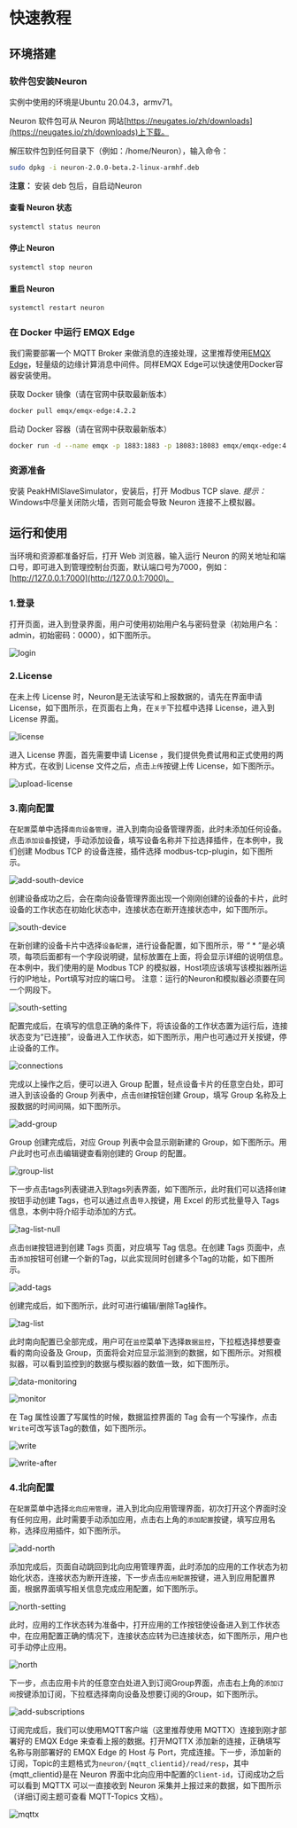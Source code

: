# 快速教程

## 环境搭建

### 软件包安装Neuron

实例中使用的环境是Ubuntu 20.04.3，armv71。

Neuron 软件包可从 Neuron 网站[https://neugates.io/zh/downloads](https://neugates.io/zh/downloads)上下载。

解压软件包到任何目录下（例如：/home/Neuron），输入命令：

```bash
sudo dpkg -i neuron-2.0.0-beta.2-linux-armhf.deb
```

**注意：** 安装 deb 包后，自启动Neuron

#### 查看 Neuron 状态

```bash
systemctl status neuron
```

#### 停止 Neuron

```bash
systemctl stop neuron
```

#### 重启 Neuron

```bash
systemctl restart neuron
```

### 在 Docker 中运行 EMQX Edge

我们需要部署一个 MQTT Broker 来做消息的连接处理，这里推荐使用[EMQX Edge](https://www.emqx.cn/downloads#edge)，轻量级的边缘计算消息中间件。同样EMQX Edge可以快速使用Docker容器安装使用。

获取 Docker 镜像（请在官网中获取最新版本）

```bash
docker pull emqx/emqx-edge:4.2.2
```

启动 Docker 容器（请在官网中获取最新版本）

```bash
docker run -d --name emqx -p 1883:1883 -p 18083:18083 emqx/emqx-edge:4.2.2
```

### 资源准备

安装 PeakHMISlaveSimulator，安装后，打开 Modbus TCP slave.
*提示：* Windows中尽量关闭防火墙，否则可能会导致 Neuron 连接不上模拟器。

## 运行和使用

当环境和资源都准备好后，打开 Web 浏览器，输入运行 Neuron 的网关地址和端口号，即可进入到管理控制台页面，默认端口号为7000，例如：[http://127.0.0.1:7000](http://127.0.0.1:7000)。

### 1.登录

打开页面，进入到登录界面，用户可使用初始用户名与密码登录（初始用户名：admin，初始密码：0000），如下图所示。

![login](./assets/login.png)

### 2.License

在未上传 License 时，Neuron是无法读写和上报数据的，请先在界面申请 License，如下图所示，在页面右上角，在`关于`下拉框中选择 License，进入到 License 界面。

![license](./assets/license.png)

进入 License 界面，首先需要申请 License ，我们提供免费试用和正式使用的两种方式，在收到 License 文件之后，点击`上传`按键上传 License，如下图所示。

![upload-license](./assets/upload-license.png)

### 3.南向配置

在`配置`菜单中选择`南向设备管理`，进入到南向设备管理界面，此时未添加任何设备。点击`添加设备`按键，手动添加设备，填写设备名称并下拉选择插件，在本例中，我们创建 Modbus TCP 的设备连接，插件选择 modbus-tcp-plugin，如下图所示。

![add-south-device](./assets/add-south-device.png)

创建设备成功之后，会在南向设备管理界面出现一个刚刚创建的设备的卡片，此时设备的工作状态在初始化状态中，连接状态在断开连接状态中，如下图所示。

![south-device](./assets/south-devices.png)

在新创建的设备卡片中选择`设备配置`，进行设备配置，如下图所示，带 “ * ”是必填项，每项后面都有一个字段说明键，鼠标放置在上面，将会显示详细的说明信息。在本例中，我们使用的是 Modbus TCP 的模拟器，Host项应该填写该模拟器所运行的IP地址，Port填写对应的端口号。
注意：运行的Neuron和模拟器必须要在同一个网段下。

![south-setting](./assets/south-setting.png)

配置完成后，在填写的信息正确的条件下，将该设备的工作状态置为运行后，连接状态变为“已连接”，设备进入工作状态，如下图所示，用户也可通过开关按键，停止设备的工作。

![connections](./assets/connections.png)

完成以上操作之后，便可以进入 Group 配置，轻点设备卡片的任意空白处，即可进入到该设备的 Group 列表中，点击`创建`按钮创建 Group，填写 Group 名称及上报数据的时间间隔，如下图所示。

![add-group](./assets/add-group.png)

Group 创建完成后，对应 Group 列表中会显示刚新建的 Group，如下图所示。用户此时也可点击编辑键查看刚创建的 Group 的配置。

![group-list](./assets/group-list.png)

下一步点击tags列表键进入到tags列表界面，如下图所示，此时我们可以选择`创建`按钮手动创建 Tags，也可以通过点击`导入`按键，用 Excel 的形式批量导入 Tags 信息，本例中将介绍手动添加的方式。

![tag-list-null](./assets/tag-list-null.png)

点击`创建`按钮进到创建 Tags 页面，对应填写 Tag 信息。在创建 Tags 页面中，点击`添加`按钮可创建一个新的Tag，以此实现同时创建多个Tag的功能，如下图所示。

![add-tags](./assets/add-tags.png)

创建完成后，如下图所示，此时可进行编辑/删除Tag操作。

![tag-list](./assets/tag-list.png)

此时南向配置已全部完成，用户可在`监控`菜单下选择`数据监控`，下拉框选择想要查看的南向设备及 Group，页面将会对应显示监测到的数据，如下图所示。对照模拟器，可以看到监控到的数据与模拟器的数值一致，如下图所示。

![data-monitoring](./assets/data-monitoring.png)

![monitor](./assets/monitor.png)

在 Tag 属性设置了写属性的时候，数据监控界面的 Tag 会有一个写操作，点击`Write`可改写该Tag的数值，如下图所示。

![write](./assets/write.png)

![write-after](./assets/write-after.png)

### 4.北向配置

在`配置`菜单中选择`北向应用管理`，进入到北向应用管理界面，初次打开这个界面时没有任何应用，此时需要手动添加应用，点击右上角的`添加配置`按键，填写应用名称，选择应用插件，如下图所示。

![add-north](./assets/add-north.png)

添加完成后，页面自动跳回到北向应用管理界面，此时添加的应用的工作状态为初始化状态，连接状态为断开连接，下一步点击`应用配置`按键，进入到应用配置界面，根据界面填写相关信息完成应用配置，如下图所示。

![north-setting](./assets/north-setting.png)

此时，应用的工作状态转为准备中，打开应用的工作按钮使设备进入到工作状态中，在应用配置正确的情况下，连接状态应转为已连接状态，如下图所示，用户也可手动停止应用。

![north](./assets/north.png)

下一步，点击应用卡片的任意空白处进入到订阅Group界面，点击右上角的`添加订阅`按键添加订阅，下拉框选择南向设备及想要订阅的Group，如下图所示。

![add-subscriptions](./assets/add-subscriptions.png)

订阅完成后，我们可以使用MQTT客户端（这里推荐使用 MQTTX）连接到刚才部署好的 EMQX Edge 来查看上报的数据。打开MQTTX 添加新的连接，正确填写名称与刚部署好的 EMQX Edge 的 Host 与 Port，完成连接。下一步，添加新的订阅，Topic的主题格式为`neuron/{mqtt_clientid}/read/resp`，其中{mqtt_clientid}是在 Neuron 界面中北向应用中配置的`Client-id`，订阅成功之后可以看到 MQTTX 可以一直接收到 Neuron 采集并上报过来的数据，如下图所示（详细订阅主题可查看 MQTT-Topics 文档）。

![mqttx](./assets/mqttx.png)
